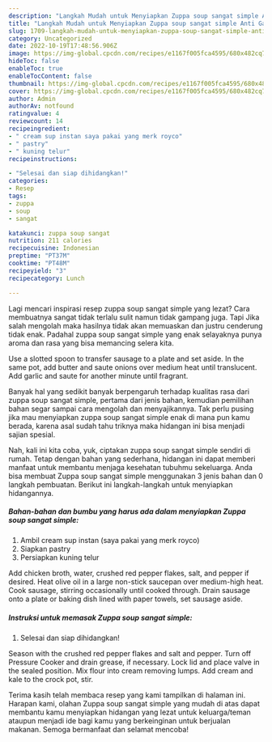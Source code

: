 ```yaml
---
description: "Langkah Mudah untuk Menyiapkan Zuppa soup sangat simple Anti Gagal"
title: "Langkah Mudah untuk Menyiapkan Zuppa soup sangat simple Anti Gagal"
slug: 1709-langkah-mudah-untuk-menyiapkan-zuppa-soup-sangat-simple-anti-gagal
category: Uncategorized
date: 2022-10-19T17:48:56.906Z
image: https://img-global.cpcdn.com/recipes/e1167f005fca4595/680x482cq70/zuppa-soup-sangat-simple-foto-resep-utama.jpg
hideToc: false
enableToc: true
enableTocContent: false
thumbnail: https://img-global.cpcdn.com/recipes/e1167f005fca4595/680x482cq70/zuppa-soup-sangat-simple-foto-resep-utama.jpg
cover: https://img-global.cpcdn.com/recipes/e1167f005fca4595/680x482cq70/zuppa-soup-sangat-simple-foto-resep-utama.jpg
author: Admin
authorAv: notfound
ratingvalue: 4
reviewcount: 14
recipeingredient:
- " cream sup instan saya pakai yang merk royco"
- " pastry"
- " kuning telur"
recipeinstructions:

- "Selesai dan siap dihidangkan!"
categories:
- Resep
tags:
- zuppa
- soup
- sangat

katakunci: zuppa soup sangat 
nutrition: 211 calories
recipecuisine: Indonesian
preptime: "PT37M"
cooktime: "PT48M"
recipeyield: "3"
recipecategory: Lunch

---
```



Lagi mencari inspirasi resep zuppa soup sangat simple yang lezat? Cara membuatnya sangat tidak terlalu sulit namun tidak gampang juga. Tapi Jika salah mengolah maka hasilnya tidak akan memuaskan dan justru cenderung tidak enak. Padahal zuppa soup sangat simple yang enak selayaknya punya aroma dan rasa yang bisa memancing selera kita.


Use a slotted spoon to transfer sausage to a plate and set aside. In the same pot, add butter and saute onions over medium heat until translucent. Add garlic and saute for another minute until fragrant.

Banyak hal yang sedikit banyak berpengaruh terhadap kualitas rasa dari zuppa soup sangat simple, pertama dari jenis bahan, kemudian pemilihan bahan segar sampai cara mengolah dan menyajikannya. Tak perlu pusing jika mau menyiapkan zuppa soup sangat simple enak di mana pun kamu berada, karena asal sudah tahu triknya maka hidangan ini bisa menjadi sajian spesial.


Nah, kali ini kita coba, yuk, ciptakan zuppa soup sangat simple sendiri di rumah. Tetap dengan bahan yang sederhana, hidangan ini dapat memberi manfaat untuk membantu menjaga kesehatan tubuhmu sekeluarga. Anda bisa membuat Zuppa soup sangat simple menggunakan 3 jenis bahan dan 0 langkah pembuatan. Berikut ini langkah-langkah untuk menyiapkan hidangannya.

<!--inarticleads1-->

##### Bahan-bahan dan bumbu yang harus ada dalam menyiapkan Zuppa soup sangat simple:

1. Ambil  cream sup instan (saya pakai yang merk royco)
1. Siapkan  pastry
1. Persiapkan  kuning telur


Add chicken broth, water, crushed red pepper flakes, salt, and pepper if desired. Heat olive oil in a large non-stick saucepan over medium-high heat. Cook sausage, stirring occasionally until cooked through. Drain sausage onto a plate or baking dish lined with paper towels, set sausage aside. 

<!--inarticleads2-->

##### Instruksi untuk memasak Zuppa soup sangat simple:


1. Selesai dan siap dihidangkan!

Season with the crushed red pepper flakes and salt and pepper. Turn off Pressure Cooker and drain grease, if necessary. Lock lid and place valve in the sealed position. Mix flour into cream removing lumps. Add cream and kale to the crock pot, stir. 

Terima kasih telah membaca resep yang kami tampilkan di halaman ini. Harapan kami, olahan Zuppa soup sangat simple yang mudah di atas dapat membantu kamu menyiapkan hidangan yang lezat untuk keluarga/teman ataupun menjadi ide bagi kamu yang berkeinginan untuk berjualan makanan. Semoga bermanfaat dan selamat mencoba!

